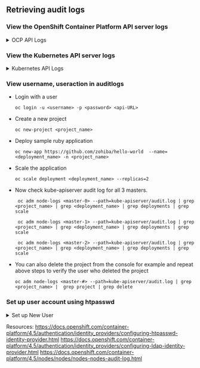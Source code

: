 ## Retrieving audit logs

### View the OpenShift Container Platform API server logs

<details> 
  <summary> OCP API Logs </summary> 
  

   To see all the log files for all the nodes:

   ```oc adm node-logs --role=master --path=openshift-apiserver/```

   To see all the log files for specific node:

   ```oc adm node-logs <master-0> --path=openshift-apiserver/```

   To see specifc log file associated with a node:

   ```oc adm node-logs <master-0> --path=openshift-apiserver/audit.log```

</details>

### View the Kubernetes API server logs

<details> 
  <summary> Kubernetes API Logs </summary> 

   To see all the log files for all the nodes:

   ```oc adm node-logs --role=master --path=kube-apiserver/```

   To see all the log files for specific node:

   ```oc adm node-logs <master-0> --path=kube-apiserver/```

   To see specifc log file associated with a node:

   ```oc adm node-logs <master-0> --path=kube-apiserver/audit.log```

</details>

### View username, useraction in auditlogs


- Login with a user

  ```oc login -u <username> -p <password> <api-URL>```
  

- Create a new project

  ```oc new-project <project_name>```

- Deploy sample ruby application

  ```oc new-app https://github.com/zohiba/hello-world  --name=<deployment_name> -n <project_name>```

- Scale the application
  
  ```oc scale deployment <deployment_name> --replicas=2```

- Now check kube-apiserver audit log for all 3 masters.

  ``` oc adm node-logs <master-0> --path=kube-apiserver/audit.log | grep <project_name> | grep <deployment_name> | grep deployments | grep scale```
  
  ``` oc adm node-logs <master-1> --path=kube-apiserver/audit.log | grep <project_name> | grep <deployment_name> | grep deployments | grep scale```
  
  ``` oc adm node-logs <master-2> --path=kube-apiserver/audit.log | grep <project_name> | grep <deployment_name> | grep deployments | grep scale```

- You can also delete the project from the console for example and repeat above steps to verify the user who deleted the project 

  ```oc adm node-logs <master-#> --path=kube-apiserver/audit.log | grep <project_name> |  grep project | grep delete```


### Set up user account using htpasswd
<details> 
  <summary> Set up New User </summary> 
  
  
   1. Create or update your flat file with a user name and hashed password:
         
       ```htpasswd -c -B -b </path/to/users.htpasswd> <user_name> <password>```
  
   2. Continue to add or update credentials to the file:

      ```htpasswd -B -b </path/to/users.htpasswd> <user_name> <password>```

   3. To use the HTPasswd identity provider, you must define a secret that contains the HTPasswd user file.

       Create an OpenShift Container Platform Secret that contains the HTPasswd users file.

       ```oc create secret generic htpass-secret --from-file=htpasswd=</path/to/users.htpasswd> -n openshift-config```
       
   4. Configuring identity providers using the web console
      
        - Configure your identity provider (IDP) through the web console instead of the CLI.

        Prerequisites
        You must be logged in to the web console as a cluster administrator.
        
       a. Navigate to Administration → Cluster Settings.

       b. Under the Global Configuration tab, click OAuth.

       c. Under the Identity Providers section, select your identity provider from the Add drop-down menu.
  
</details>


Resources:
https://docs.openshift.com/container-platform/4.5/authentication/identity_providers/configuring-htpasswd-identity-provider.html
https://docs.openshift.com/container-platform/4.5/authentication/identity_providers/configuring-ldap-identity-provider.html
https://docs.openshift.com/container-platform/4.5/nodes/nodes/nodes-nodes-audit-log.html

